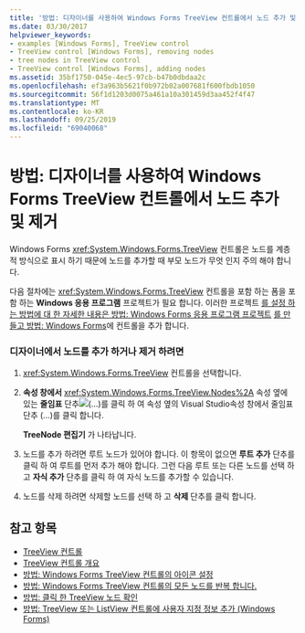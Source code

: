 ```yaml
---
title: '방법: 디자이너를 사용하여 Windows Forms TreeView 컨트롤에서 노드 추가 및 제거'
ms.date: 03/30/2017
helpviewer_keywords:
- examples [Windows Forms], TreeView control
- TreeView control [Windows Forms], removing nodes
- tree nodes in TreeView control
- TreeView control [Windows Forms], adding nodes
ms.assetid: 35bf1750-045e-4ec5-97cb-b47b0dbdaa2c
ms.openlocfilehash: ef3a963b5621f0b972b02a007681f600fbdb1050
ms.sourcegitcommit: 56f1d1203d0075a461a10a301459d3aa452f4f47
ms.translationtype: MT
ms.contentlocale: ko-KR
ms.lasthandoff: 09/25/2019
ms.locfileid: "69040068"
---
```

# <a name="how-to-add-and-remove-nodes-with-the-windows-forms-treeview-control-using-the-designer"></a>방법: 디자이너를 사용하여 Windows Forms TreeView 컨트롤에서 노드 추가 및 제거

Windows Forms <xref:System.Windows.Forms.TreeView> 컨트롤은 노드를 계층적 방식으로 표시 하기 때문에 노드를 추가할 때 부모 노드가 무엇 인지 주의 해야 합니다.

다음 절차에는 <xref:System.Windows.Forms.TreeView> 컨트롤을 포함 하는 폼을 포함 하는 **Windows 응용 프로그램** 프로젝트가 필요 합니다. 이러한 프로젝트 [를 설정 하는 방법에 대 한 자세한 내용은 방법: Windows Forms 응용 프로그램 프로젝트](/visualstudio/ide/step-1-create-a-windows-forms-application-project) [를 만들고 방법: Windows Forms](how-to-add-controls-to-windows-forms.md)에 컨트롤을 추가 합니다.

### <a name="to-add-or-remove-nodes-in-the-designer"></a>디자이너에서 노드를 추가 하거나 제거 하려면

1. <xref:System.Windows.Forms.TreeView> 컨트롤을 선택합니다.

2. **속성 창에서** <xref:System.Windows.Forms.TreeView.Nodes%2A> 속성 옆에 있는 **줄임표** 단추![(...)를 클릭 하 여 속성 옆의 Visual Studio](./media/visual-studio-ellipsis-button.png)속성 창에서 줄임표 단추 (...)를 클릭 합니다.

     **TreeNode 편집기** 가 나타납니다.

3. 노드를 추가 하려면 루트 노드가 있어야 합니다. 이 항목이 없으면 **루트 추가** 단추를 클릭 하 여 루트를 먼저 추가 해야 합니다. 그런 다음 루트 또는 다른 노드를 선택 하 고 **자식 추가** 단추를 클릭 하 여 자식 노드를 추가할 수 있습니다.

4. 노드를 삭제 하려면 삭제할 노드를 선택 하 고 **삭제** 단추를 클릭 합니다.

## <a name="see-also"></a>참고 항목

- [TreeView 컨트롤](treeview-control-windows-forms.md)
- [TreeView 컨트롤 개요](treeview-control-overview-windows-forms.md)
- [방법: Windows Forms TreeView 컨트롤의 아이콘 설정](how-to-set-icons-for-the-windows-forms-treeview-control.md)
- [방법: Windows Forms TreeView 컨트롤의 모든 노드를 반복 합니다.](how-to-iterate-through-all-nodes-of-a-windows-forms-treeview-control.md)
- [방법: 클릭 한 TreeView 노드 확인](how-to-determine-which-treeview-node-was-clicked-windows-forms.md)
- [방법: TreeView 또는 ListView 컨트롤에 사용자 지정 정보 추가 (Windows Forms)](add-custom-information-to-a-treeview-or-listview-control-wf.md)
